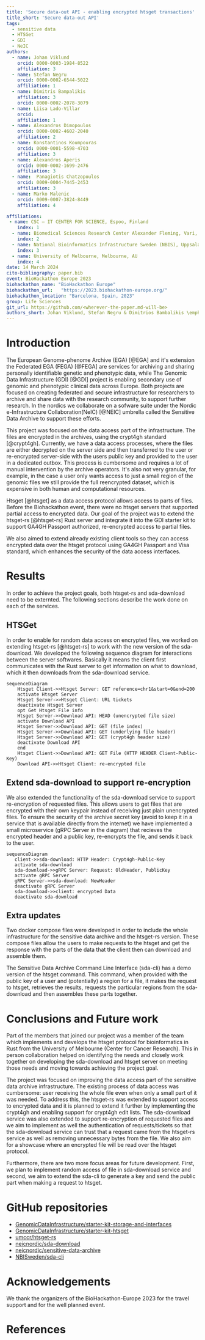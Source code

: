 ```yaml
---
title: 'Secure data-out API - enabling encrypted htsget transactions'
title_short: 'Secure data-out API'
tags:
  - sensitive data
  - HTSGet
  - GDI
  - NeIC
authors:
  - name: Johan Viklund
    orcid: 0000-0003-1984-8522
    affiliation: 3
  - name: Stefan Negru
    orcid: 0000-0002-6544-5022
    affiliation: 1
  - name: Dimitris Bampalikis
    affiliation: 3
    orcid: 0000-0002-2078-3079
  - name: Liisa Lado-Villar
    orcid:
    affiliation: 1
  - name: Alexandros Dimopoulos
    orcid: 0000-0002-4602-2040
    affiliation: 2
  - name: Konstantinos Koumpouras
    orcid: 0000-0001-5598-4703
    affiliation: 3
  - name: Alexandros Aperis
    orcid: 0000-0002-1699-2476
    affiliation: 3
  - name:  Panagiotis Chatzopoulos
    orcid: 0009-0004-7445-2453
    affiliation: 3
  - name: Marko Malenic
    orcid: 0009-0007-3824-8449
    affiliation: 4

affiliations:
 - name: CSC – IT CENTER FOR SCIENCE, Espoo, Finland
    index: 1
  - name: Biomedical Sciences Research Center Alexander Fleming, Vari, Greece
    index: 2
  - name: National Bioinformatics Infrastructure Sweden (NBIS), Uppsala University, SciLifeLab, ICM - Department of Cell and Molecular Biology, Uppsala, Sweden.
    index: 3
  - name: University of Melbourne, Melbourne, AU
    index: 4
date: 14 March 2024
cito-bibliography: paper.bib
event: BioHackathon Europe 2023
biohackathon_name: "BioHackathon Europe"
biohackathon_url:   "https://2023.biohackathon-europe.org/"
biohackathon_location: "Barcelona, Spain, 2023"
group: Life Sciences
git_url: https://github.com/<wherever-the-paper.md-will-be>
authors_short: Johan Viklund, Stefan Negru & Dimitrios Bambalikis \emph{et al.}
---
```



# Introduction

The European Genome-phenome Archive (EGA) [@EGA] and it's extension the
Federated EGA (FEGA) [@FEGA] are services for archiving and sharing personally
identifiable genetic and phenotypic data, while The Genomic Data Infrastructure
(GDI) [@GDI] project is enabling secondary use of genomic and phenotypic
clinical data across Europe. Both projects are focused on creating federated
and secure infrastructure for researchers to archive and share data with the
research community, to support further research. In the nordics we collaborate
on a sofware suite under the Nordic e-Infrastructure Collaboration(NeIC) [@NEIC]
umbrella called the Sensitive Data Archive to support these efforts.


This project was focused on the data access part of the infrastructure. The
files are encrypted in the archives, using the crypt4gh standard [@crypt4gh].
Currently, we have a data access processes, where the files are either
decrypted on the server side and then transferred to the user or re-encrypted
server-side with the users public key and provided to the user in a dedicated
outbox. This process is cumbersome and requires a lot of manual intervention by
the archive operators. It's also not very granular, for example, in the case a
user only wants access to just a small region of the genomic files we still
provide the full reencrypted dataset, which is expensive in both human and
computational resources.


Htsget [@htsget] as a data access protocol allows access to parts of files.
Before the Biohackathon event, there were no htsget servers that supported
partial access to encrypted data. Our goal of the project was to extend the
htsget-rs [@htsget-rs] Rust server and integrate it into the GDI starter kit to
support GA4GH Passport authorized, re-encrypted access to partial files.


We also aimed to extend already existing client tools so they can access
encrypted data over the htsget protocol using GA4GH Passport and Visa standard,
which enhances the security of the data access interfaces.


# Results

In order to achieve the project goals, both htsget-rs and sda-download need to be externted.
The following sections describe the work done on each of the services.


## HTSGet

In order to enable for random data access on encrypted files, we worked on
extending htsget-rs [@htsget-rs] to work with the new version of the sda-download.
We developed the following sequence diagram for interactions between the server
softwares. Basically it means the client first communicates with the Rust server
to get information on what to download, which it then downloads from the sda-download service.


```mermaid
sequenceDiagram
    Htsget Client->>Htsget Server: GET reference=chr1&start=0&end=200
    activate Htsget Server
    Htsget Server->>Htsget Client: URL tickets
    deactivate Htsget Server
    opt Get Htsget File info
    Htsget Server->>Download API: HEAD (unencrypted file size)
    activate Download API
    Htsget Server->>Download API: GET (file index)
    Htsget Server->>Download API: GET (underlying file header)
    Htsget Server->>Download API: GET (crypt4gh header size)
    deactivate Download API
    end
    Htsget Client->>Download API: GET File (HTTP HEADER Client-Public-Key)
    Download API->>Htsget Client: re-encrypted file
```


## Extend sda-download to support re-encryption

We also extended the functionality of the sda-download service to support re-encryption of
requested files. This allows users to get files that are encrypted with their own
keypair instead of receiving just plain unencrypted files. To ensure the security of
the archive secret key (avoid to keep it in a service that is available directly from the
internet) we have implemented a small microservice (gRPC Server in the diagram)
that recieves the encrypted header and a public key, re-encrypts the file, and sends
it back to the user.


 ```mermaid
sequenceDiagram
    client->>sda-download: HTTP Header: Crypt4gh-Public-Key
    activate sda-download
    sda-download->>gRPC Server: Request: OldHeader, PublicKey
    activate gRPC Server
    gRPC Server->>sda-download: NewHeader
    deactivate gRPC Server
    sda-download->>client: encrypted Data
    deactivate sda-download
 ```


## Extra updates

Two docker compose files were developed in order to include the whole infrastructure for the sensitive data archive and the htsget-rs version. These compose files allow the users to make requests to the htsget and get the response with the parts of the data that the client then can download and assemble them.

The Sensitive Data Archive Command Line Interface (sda-cli) has a demo version of the htsget command.
This command, when provided with the public key of a user and (potentially) a region for a file, it makes the request to htsget, retrieves the results, requests the particular regions from the sda-download and then assembles these parts together.


# Conclusions and Future work

Part of the members that joined our project was a member of the team which implements and develops the
htsget protocol for bioinformatics in Rust from the University of Melbourne (Center for Cancer Research).
This in person collaboration helped on identifying the needs and closely work together on developing the sda-download and
htsget server on meeting those needs and moving towards achieving the project goal.

The project was focused on improving the data access part of the sensitive data archive infrastructure. The existing process
of data access was cumbersome: user receiving the whole file even when only a small part of it was needed.
To address this, the htsget-rs was extended to support access to encrypted data and it is planned to extend it further
by implementing the crypt4gh and enabling support for crypt4gh edit lists. The sda-download service was also
extended to support re-encryption of requested files and we aim to implement as well the authentication of requests/tickets
so that the sda-download service can trust that a request came from the htsget-rs service as well as removing unnecessary bytes from the file. We also aim for a showcase where an encrypted file will be read over the htsget protocol.

Furthermore, there are two more focus areas for future development. First, we plan to implement random access of file in sda-download service and second, we aim to extend the sda-cli to generate a key and send the public part when making a request to htsget.


# GitHub repositories

* [GenomicDataInfrastructure/starter-kit-storage-and-interfaces](https://github.com/GenomicDataInfrastructure/starter-kit-storage-and-interfaces)
* [GenomicDataInfrastructure/starter-kit-htsget](https://github.com/GenomicDataInfrastructure/starer-kit-htsget)
* [umccr/htsget-rs](https://github.com/umccr/htsget-rs)
* [neicnordic/sda-download](https://github.com/neicnordic/sda-download)
* [neicnordic/sensitive-data-archive](https://github.com/neicnordic/sensitive-data-archive)
* [NBISweden/sda-cli](https://github.com/NBISweden/sda-cli)


# Acknowledgements

We thank the organizers of the BioHackathon-Europe 2023 for the travel support and for the well planned event.


# References

